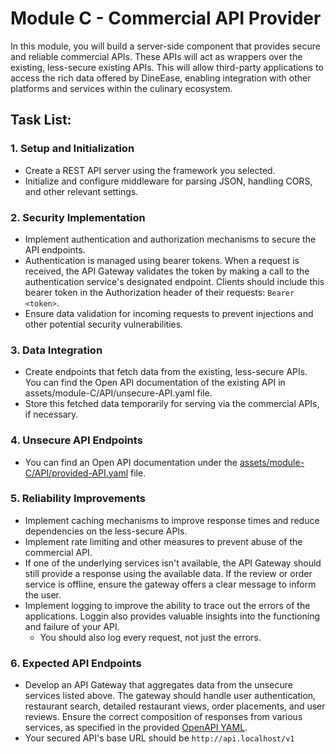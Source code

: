 # Module C - Commercial API Provider

In this module, you will build a server-side component that provides secure and reliable commercial APIs. These APIs will act as wrappers over the existing, less-secure existing APIs. This will allow third-party applications to access the rich data offered by DineEase, enabling integration with other platforms and services within the culinary ecosystem.

## Task List:

### 1. Setup and Initialization
- Create a REST API server using the framework you selected.
- Initialize and configure middleware for parsing JSON, handling CORS, and other relevant settings.

### 2. Security Implementation
- Implement authentication and authorization mechanisms to secure the API endpoints.
- Authentication is managed using bearer tokens. When a request is received, the API Gateway validates the token by making a call to the authentication service's designated endpoint. Clients should include this bearer token in the Authorization header of their requests: `Bearer <token>`.
- Ensure data validation for incoming requests to prevent injections and other potential security vulnerabilities.

### 3. Data Integration
- Create endpoints that fetch data from the existing, less-secure APIs. You can find the Open API documentation of the existing API in assets/module-C/API/unsecure-API.yaml file. 
- Store this fetched data temporarily for serving via the commercial APIs, if necessary.

### 4. Unsecure API Endpoints
- You can find an Open API documentation under the [assets/module-C/API/provided-API.yaml](./assets/module-C/API/provided-API.yaml) file.

### 5. Reliability Improvements
- Implement caching mechanisms to improve response times and reduce dependencies on the less-secure APIs.
- Implement rate limiting and other measures to prevent abuse of the commercial API.
- If one of the underlying services isn't available, the API Gateway should still provide a response using the available data. If the review or order service is offline, ensure the gateway offers a clear message to inform the user.
- Implement logging to improve the ability to trace out the errors of the applications. Loggin also provides valuable insights into the functioning and failure of your API.
    - You should also log every request, not just the errors.

### 6. Expected API Endpoints
- Develop an API Gateway that aggregates data from the unsecure services listed above. The gateway should handle user authentication, restaurant search, detailed restaurant views, order placements, and user reviews. Ensure the correct composition of responses from various services, as specified in the provided [OpenAPI YAML](./assets/module-C/API/expected-API.yaml).
- Your secured API's base URL should be `http://api.localhost/v1`